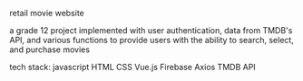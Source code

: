 retail movie website

a grade 12 project implemented with user authentication, data from TMDB's API, and various functions to provide users with the ability to search, select, and purchase movies


tech stack:
javascript
HTML
CSS
Vue.js
Firebase
Axios
TMDB API
